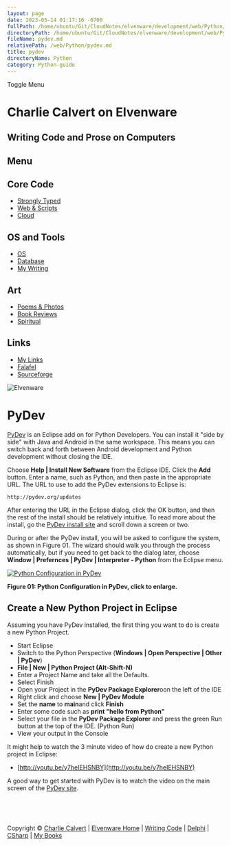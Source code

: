 ```yaml
---
layout: page
date: 2023-05-14 01:17:16 -0700
fullPath: /home/ubuntu/Git/CloudNotes/elvenware/development/web/Python/pydev.md
directoryPath: /home/ubuntu/Git/CloudNotes/elvenware/development/web/Python
fileName: pydev.md
relativePath: /web/Python/pydev.md
title: pydev
directoryName: Python
category: Python-guide
---
```


Toggle Menu

Charlie Calvert on Elvenware
============================

Writing Code and Prose on Computers
-----------------------------------

Menu
----

Core Code
---------

-   [Strongly Typed](../../index.html)
-   [Web & Scripts](../index.html)
-   [Cloud](../../cloud/index.shtml)

OS and Tools
------------

-   [OS](../../../os/index.html)
-   [Database](../../database/index.html)
-   [My Writing](../../../books/index.html)

Art
---

-   [Poems & Photos](../../../Art/index.html)
-   [Book Reviews](../../../books/reading/index.html)
-   [Spiritual](../../../spirit/index.html)

Links
-----

-   [My Links](../../../links.html)
-   [Falafel](http://www.falafel.com/)
-   [Sourceforge](http://sourceforge.net/projects/elvenware/)

![Elvenware](../../../images/elvenwarelogo.png)

PyDev
=====

[PyDev](http://pydev.org/index.html) is an Eclipse add on for Python
Developers. You can install it "side by side" with Java and Android in
the same workspace. This means you can switch back and forth between
Android development and Python development without closing the IDE.

Choose **Help | Install New Software** from the Eclipse IDE. Click the
**Add** button. Enter a name, such as Python, and then paste in the
appropriate URL. The URL to use to add the PyDev extensions to Eclipse
is:

~~~~ {.code}
http://pydev.org/updates
~~~~

After entering the URL in the Eclipse dialog, click the OK button, and
then the rest of the install should be relatively intuitive. To read
more about the install, go the [PyDev install
site](http://pydev.org/manual_101_install.html) and scroll down a screen
or two.

During or after the PyDev install, you will be asked to configure the
system, as shown in Figure 01. The wizard should walk you through the
process automatically, but if you need to get back to the dialog later,
choose **Window | Prefernces | PyDev | Interpreter - Python** from the
Eclipse menu.

[![Python Configuration in
PyDev](../../../images/development/Python01Small.png)](../../../images/development/Python01.png)

**Figure 01: Python Configuration in PyDev, click to enlarge.**

Create a New Python Project in Eclipse
--------------------------------------

Assuming you have PyDev installed, the first thing you want to do is
create a new Python Project.

-   Start Eclipse
-   Switch to the Python Perspective (**Windows | Open Perspective |
    Other | PyDev**)
-   **File | New | Python Project (Alt-Shift-N)**
-   Enter a Project Name and take all the Defaults.
-   Select Finish
-   Open your Project in the **PyDev Package Explorer**oon the left of
    the IDE
-   Right click and choose **New | PyDev Module**
-   Set the **name** to **main**and click **Finish**
-   Enter some code such as **print "hello from Python"**
-   Select your file in the **PyDev Package Explorer** and press the
    green Run button at the top of the IDE. (Python Run)
-   View your output in the Console

It might help to watch the 3 minute video of how do create a new Python
project in Eclipse:

-   [http://youtu.be/y7heIEHSNBY](http://youtu.be/y7heIEHSNBY)

A good way to get started with PyDev is to watch the video on the main
screen of the [PyDev site](http://pydev.org/index.html).

 

 

Copyright © [Charlie Calvert](../../../index.html) | [Elvenware
Home](../../../index.html) | [Writing Code](../../index.html) |
[Delphi](../../delphi/index.html) | [CSharp](../../csharp/index.html) |
[My Books](../../../books/index.html)
